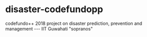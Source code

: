 # disaster-codefundopp
codefundo++ 2018 project on disaster prediction, prevention and management --- IIT Guwahati "sopranos"
